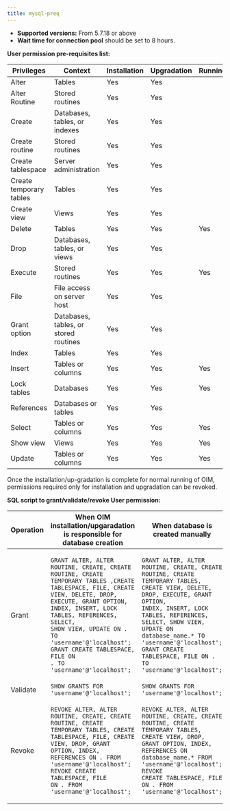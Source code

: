 ```yaml
---
title: mysql-preq
---
```


* **Supported versions:** From 5.7.18 or above
* **Wait time for connection pool** should be set to 8 hours.

**User permission pre-requisites list:**

| **Privileges**          | **Context**                           | **Installation** | **Upgradation** | **Running** |
| ----------------------- | ------------------------------------- | ---------------- | --------------- | ----------- |
| Alter                   | Tables                                | Yes              | Yes             |             |
| Alter Routine           | Stored routines                       | Yes              | Yes             |             |
| Create                  | Databases, tables, or indexes         | Yes              | Yes             |             |
| Create routine          | Stored routines                       | Yes              | Yes             |             |
| Create tablespace       | Server administration                 | Yes              | Yes             |             |
| Create temporary tables | Tables                                | Yes              | Yes             |             |
| Create view             | Views                                 | Yes              | Yes             |             |
| Delete                  | Tables                                | Yes              | Yes             | Yes         |
| Drop                    | Databases, tables, or views           | Yes              | Yes             |             |
| Execute                 | Stored routines                       | Yes              | Yes             | Yes         |
| File                    | File access on server host            | Yes              | Yes             |             |
| Grant option            | Databases, tables, or stored routines | Yes              | Yes             |             |
| Index                   | Tables                                | Yes              | Yes             |             |
| Insert                  | Tables or columns                     | Yes              | Yes             | Yes         |
| Lock tables             | Databases                             | Yes              | Yes             | Yes         |
| References              | Databases or tables                   | Yes              | Yes             |             |
| Select                  | Tables or columns                     | Yes              | Yes             | Yes         |
| Show view               | Views                                 | Yes              | Yes             | Yes         |
| Update                  | Tables or columns                     | Yes              | Yes             | Yes         |

Once the installation/up-gradation is complete for normal running of OIM, permissions required only for installation and upgradation can be revoked.

**SQL script to grant/validate/revoke User permission:**

| **Operation** | **When OIM installation/upgaradation is responsible for database creation**                                                                                                                                                                                                                                                                                     | **When database is created manually**                                                                                                                                                                                                                                                                                                              |
| ------------- | --------------------------------------------------------------------------------------------------------------------------------------------------------------------------------------------------------------------------------------------------------------------------------------------------------------------------------------------------------------- | -------------------------------------------------------------------------------------------------------------------------------------------------------------------------------------------------------------------------------------------------------------------------------------------------------------------------------------------------- |
| Grant         | <p><code>GRANT ALTER, ALTER ROUTINE, CREATE, CREATE ROUTINE, CREATE TEMPORARY TABLES ,CREATE TABLESPACE, FILE, CREATE VIEW, DELETE, DROP, EXECUTE, GRANT OPTION, INDEX, INSERT, LOCK TABLES, REFERENCES, SELECT, SHOW VIEW, UPDATE ON *.* TO 'username'@'localhost';</code><br><code>GRANT CREATE TABLESPACE, FILE ON *.* TO 'username'@'localhost';</code></p> | <p><code>GRANT ALTER, ALTER ROUTINE, CREATE, CREATE ROUTINE, CREATE TEMPORARY TABLES, CREATE VIEW, DELETE, DROP, EXECUTE, GRANT OPTION, INDEX, INSERT, LOCK TABLES, REFERENCES, SELECT, SHOW VIEW, UPDATE ON database_name.* TO 'username'@'localhost';</code><br><code>GRANT CREATE TABLESPACE, FILE ON *.* TO 'username'@'localhost';</code></p> |
| Validate      | `SHOW GRANTS FOR 'username'@'localhost';`                                                                                                                                                                                                                                                                                                                       | `SHOW GRANTS FOR 'username'@'localhost';`                                                                                                                                                                                                                                                                                                          |
| Revoke        | <p><code>REVOKE ALTER, ALTER ROUTINE, CREATE, CREATE ROUTINE, CREATE TEMPORARY TABLES, CREATE TABLESPACE, FILE, CREATE VIEW, DROP, GRANT OPTION, INDEX, REFERENCES ON *.* FROM 'username'@'localhost';</code><br><code>REVOKE CREATE TABLESPACE, FILE ON *.* FROM 'username'@'localhost';</code></p>                                                            | <p><code>REVOKE ALTER, ALTER ROUTINE, CREATE, CREATE ROUTINE, CREATE TEMPORARY TABLES, CREATE VIEW, DROP, GRANT OPTION, INDEX, REFERENCES ON database_name.* FROM 'username'@'localhost';</code><br><code>REVOKE CREATE TABLESPACE, FILE ON *.* FROM 'username'@'localhost';</code></p>                                                            |
